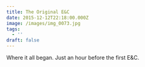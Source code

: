 ```yaml
---
title: The Original E&C
date: 2015-12-12T22:18:00.000Z
image: /images/img_0073.jpg
tags:
  - ''
draft: false
---
```

Where it all began.  Just an hour before the first E&C.
